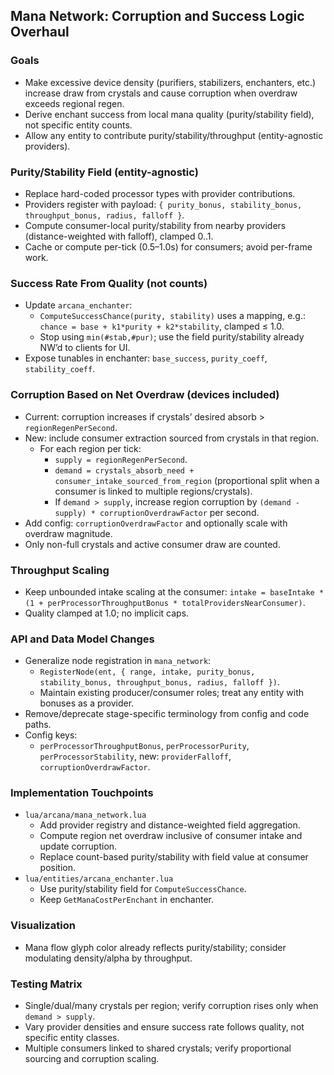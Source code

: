 ## Mana Network: Corruption and Success Logic Overhaul

### Goals
- Make excessive device density (purifiers, stabilizers, enchanters, etc.) increase draw from crystals and cause corruption when overdraw exceeds regional regen.
- Derive enchant success from local mana quality (purity/stability field), not specific entity counts.
- Allow any entity to contribute purity/stability/throughput (entity-agnostic providers).

### Purity/Stability Field (entity-agnostic)
- Replace hard-coded processor types with provider contributions.
- Providers register with payload: `{ purity_bonus, stability_bonus, throughput_bonus, radius, falloff }`.
- Compute consumer-local purity/stability from nearby providers (distance-weighted with falloff), clamped 0..1.
- Cache or compute per-tick (0.5–1.0s) for consumers; avoid per-frame work.

### Success Rate From Quality (not counts)
- Update `arcana_enchanter`:
  - `ComputeSuccessChance(purity, stability)` uses a mapping, e.g.: `chance = base + k1*purity + k2*stability`, clamped ≤ 1.0.
  - Stop using `min(#stab,#pur)`; use the field purity/stability already NW’d to clients for UI.
- Expose tunables in enchanter: `base_success`, `purity_coeff`, `stability_coeff`.

### Corruption Based on Net Overdraw (devices included)
- Current: corruption increases if crystals’ desired absorb > `regionRegenPerSecond`.
- New: include consumer extraction sourced from crystals in that region.
  - For each region per tick:
    - `supply = regionRegenPerSecond`.
    - `demand = crystals_absorb_need + consumer_intake_sourced_from_region` (proportional split when a consumer is linked to multiple regions/crystals).
    - If `demand > supply`, increase region corruption by `(demand - supply) * corruptionOverdrawFactor` per second.
- Add config: `corruptionOverdrawFactor` and optionally scale with overdraw magnitude.
- Only non-full crystals and active consumer draw are counted.

### Throughput Scaling
- Keep unbounded intake scaling at the consumer: `intake = baseIntake * (1 + perProcessorThroughputBonus * totalProvidersNearConsumer)`.
- Quality clamped at 1.0; no implicit caps.

### API and Data Model Changes
- Generalize node registration in `mana_network`:
  - `RegisterNode(ent, { range, intake, purity_bonus, stability_bonus, throughput_bonus, radius, falloff })`.
  - Maintain existing producer/consumer roles; treat any entity with bonuses as a provider.
- Remove/deprecate stage-specific terminology from config and code paths.
- Config keys:
  - `perProcessorThroughputBonus`, `perProcessorPurity`, `perProcessorStability`, new: `providerFalloff`, `corruptionOverdrawFactor`.

### Implementation Touchpoints
- `lua/arcana/mana_network.lua`
  - Add provider registry and distance-weighted field aggregation.
  - Compute region net overdraw inclusive of consumer intake and update corruption.
  - Replace count-based purity/stability with field value at consumer position.
- `lua/entities/arcana_enchanter.lua`
  - Use purity/stability field for `ComputeSuccessChance`.
  - Keep `GetManaCostPerEnchant` in enchanter.

### Visualization
- Mana flow glyph color already reflects purity/stability; consider modulating density/alpha by throughput.

### Testing Matrix
- Single/dual/many crystals per region; verify corruption rises only when `demand > supply`.
- Vary provider densities and ensure success rate follows quality, not specific entity classes.
- Multiple consumers linked to shared crystals; verify proportional sourcing and corruption scaling.

